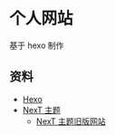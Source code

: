 # 个人网站

基于 hexo 制作

## 资料

- [Hexo](https://hexo.io/zh-cn/)
- [NexT 主题](https://github.com/theme-next/hexo-theme-next)
  - [NexT 主题旧版网站](http://theme-next.iissnan.com/)